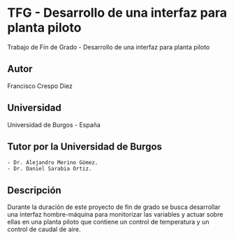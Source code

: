 # TFG - Desarrollo de una interfaz para planta piloto


Trabajo de Fin de Grado - Desarrollo de una interfaz para planta piloto
## Autor
Francisco Crespo Diez
## Universidad
Universidad de Burgos - España
## Tutor por la Universidad de Burgos
	- Dr. Alejandro Merino Gómez.
	- Dr. Daniel Sarabia Ortiz.
## Descripción
Durante la duración de este proyecto de fin de grado se busca desarrollar una interfaz hombre-máquina para monitorizar las variables y actuar sobre ellas en una planta piloto que contiene un control de temperatura y un control de caudal de aire.